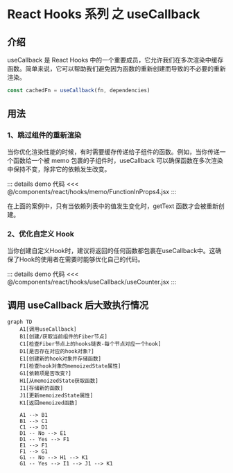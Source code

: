 # React Hooks 系列 之 useCallback

## 介绍

useCallback 是 React Hooks 中的一个重要成员，它允许我们在多次渲染中缓存函数。简单来说，它可以帮助我们避免因为函数的重新创建而导致的不必要的重新渲染。

```js
const cachedFn = useCallback(fn, dependencies)
```

## 用法

### 1、跳过组件的重新渲染

当你优化渲染性能的时候，有时需要缓存传递给子组件的函数。例如，当你传递一个函数给一个被 memo 包裹的子组件时，useCallback 可以确保函数在多次渲染中保持不变，除非它的依赖发生改变。

<div ref="useCallback1" />

::: details demo 代码
<<< @/components/react/hooks/memo/FunctionInProps4.jsx
:::

在上面的案例中，只有当依赖列表中的值发生变化时，getText 函数才会被重新创建。

### 2、优化自定义 Hook

当你创建自定义Hook时，建议将返回的任何函数都包裹在useCallback中。这确保了Hook的使用者在需要时能够优化自己的代码。

<div ref="useCallback2" />

::: details demo 代码
<<< @/components/react/hooks/useCallback/useCounter.jsx
:::

## 调用 useCallback 后大致执行情况

```mermaid
graph TD
    A1[调用useCallback]
    B1[创建/获取当前组件的Fiber节点]
    C1[检查Fiber节点上的hooks链表-每个节点对应一个hook]
    D1[是否存在对应的hook对象?]
    E1[创建新的hook对象并存储函数]
    F1[检查hook对象的memoizedState属性]
    G1[依赖项是否改变?]
    H1[从memoizedState获取函数]
    I1[存储新的函数]
    J1[更新memoizedState属性]
    K1[返回memoized函数]

    A1 --> B1
    B1 --> C1
    C1 --> D1
    D1 -- No --> E1
    D1 -- Yes --> F1
    E1 --> F1
    F1 --> G1
    G1 -- No --> H1 --> K1
    G1 -- Yes --> I1 --> J1 --> K1
```

<script setup>
import { ref } from 'vue'
import renderReact from '@components/react/renderReact'
import FunctionInProps4 from '@components/react/hooks/memo/FunctionInProps4'
import useCounter from '@components/react/hooks/useCallback/useCounter'

const useCallback1 = ref(null)
const useCallback2 = ref(null)
renderReact(FunctionInProps4, useCallback1)
renderReact(useCounter, useCallback2)
</script>
